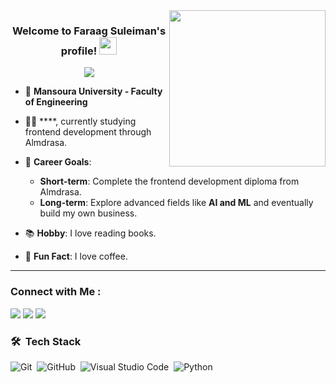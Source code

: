 
<img width="250" align="right" src="https://c.tenor.com/_DOBjnGspYAAAAAM/code-coding.gif">

<h3 align="center">
  Welcome to Faraag Suleiman's profile!
  <img src="https://media.giphy.com/media/hvRJCLFzcasrR4ia7z/giphy.gif" width="28">
</h3>

<!-- Typing SVG by DenverCoder1 - https://github.com/DenverCoder1/readme-typing-svg -->
<p align="center">
  <a href="https://github.com/DenverCoder1/readme-typing-svg"><img src="https://readme-typing-svg.herokuapp.com/?lines=learning%20Frontend%20web%20development;Always%20learning%20new%20things&font=Fira%20Code&center=true&width=440&height=45&color=f75c7e&vCenter=true&size=22"></a>
</p> 



- 🏢 **Mansoura University - Faculty of Engineering**
- 👨‍💻 ****, currently studying frontend development through Almdrasa.

- 🎯 **Career Goals**:
  - **Short-term**: Complete the frontend development diploma from Almdrasa.
  - **Long-term**: Explore advanced fields like **AI and ML** and eventually build my own business.
- 📚 **Hobby**: I love reading books.
- 🍵 **Fun Fact**: I love coffee.

---


### Connect with Me :

<a href="https://www.linkedin.com/in/farag-bahgat-031273307" target="_blank"><img src="https://img.shields.io/badge/-Faraag%20Bahgat-0077B5?style=for-the-badge&logo=Linkedin&logoColor=white"/></a>
<a href="https://t.me/Faraag_Elsuleiman" target="_blank"><img src="https://img.shields.io/badge/-Faraag%20Bahgat-0077B5?style=for-the-badge&logo=Telegram&logoColor=white"/></a>
<a href="https://www.facebook.com/profile.php?id=100078136841963" target="_blank"  title="My Facebook Account"><img src="https://img.shields.io/badge/-Faraag%20Bahgat-0077B5?style=for-the-badge&logo=Facebook&logoColor=white"/></a>
</a>


### 🛠 &nbsp;Tech Stack

![Git](https://img.shields.io/badge/-Git-05122A?style=flat&logo=git)&nbsp;
![GitHub](https://img.shields.io/badge/-GitHub-05122A?style=flat&logo=github)&nbsp;
![Visual Studio Code](https://img.shields.io/badge/-Visual%20Studio%20Code-05122A?style=flat&logo=visual-studio-code&logoColor=007ACC)&nbsp;
![Python](https://img.shields.io/badge/-Python%20-05122A?style=flat&logo=python)&nbsp;

